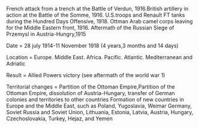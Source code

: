 French attack from a trench at the Battle of Verdun, 1916.British artillery in action at the Battle of the Somme, 1916. U.S.troops and Renault FT tanks during the Hundred Days Offensive, 1918. Ottman Arab camel corps leaving for the Middle Eastern front, 1916. Aftermath of the Russian Siege of Przemysl in Austria-Hungry,1915 



Date = 28 july 1914-11 November 1918 (4 years,3 months and 14 days)

Location = Europe. Middle East. Africa. Pacific. Atlantic.                                      Mediterranean and  Adriatic

Result = Allied Powers victory (see aftermath of the world war 1)

Territorial changes = Partition of the Ottoman Empire,Partition of the Ottoman             Empire, dissolution of Austria-Hungary, transfer of German colonies and            territories to other countries
        Formation of new countries in Europe and the Middle East, such as Poland,          Yugoslavia, Weimar Germany, Soviet Russia and Soviet Union, Lithuania, 
        Estonia, Latvia, Austria, Hungary, Czechoslovakia, Turkey, Hejaz, and Yemen

        
